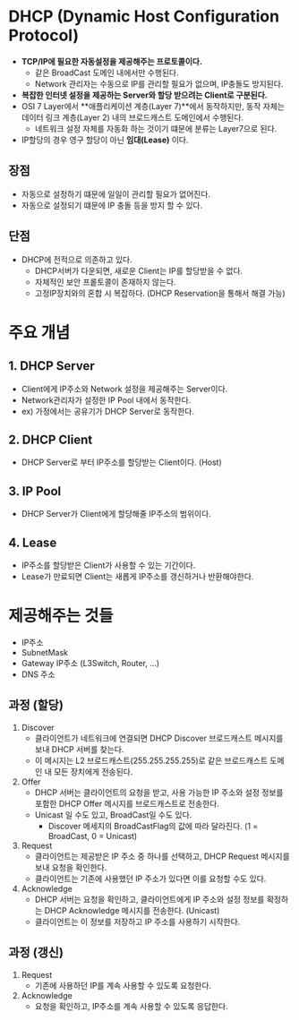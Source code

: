 # DHCP (Dynamic Host Configuration Protocol)
- **TCP/IP에 필요한 자동설정을 제공해주는 프로토콜이다.**
  - 같은 BroadCast 도메인 내에서만 수행된다.
  - Network 관리자는 수동으로 IP를 관리할 필요가 없으며, IP충돌도 방지된다.
- **복잡한 인터넷 설정을 제공하는 Server와 할당 받으려는 Client로 구분된다.**
- OSI 7 Layer에서 **애플리케이션 계층(Layer 7)**에서 동작하지만, 동작 자체는 데이터 링크 계층(Layer 2) 내의 브로드캐스트 도메인에서 수행된다.
  - 네트워크 설정 자체를 자동화 하는 것이기 떄문에 분류는 Layer7으로 된다.
- IP할당의 경우 영구 할당이 아닌 **임대(Lease)** 이다.

## 장점
- 자동으로 설정하기 떄문에 일일이 관리할 필요가 없어진다.
- 자동으로 설정되기 떄문에 IP 충돌 등을 방지 할 수 있다.

## 단점
- DHCP에 전적으로 의존하고 있다.
  - DHCP서버가 다운되면, 새로운 Client는 IP를 할당받을 수 없다.
  - 자체적인 보안 프롵토콜이 존재하지 않는다.
  - 고정IP장치와의 혼합 시 복잡하다. (DHCP Reservation을 통해서 해결 가능)

# 주요 개념
## 1. DHCP Server
- Client에게 IP주소와 Network 설정을 제공해주는 Server이다.
- Network관리자가 설정한 IP Pool 내에서 동작한다.
- ex) 가정에서는 공유기가 DHCP Server로 동작한다.

## 2. DHCP Client
- DHCP Server로 부터 IP주소를 할당받는 Client이다. (Host)

## 3. IP Pool
- DHCP Server가 Client에게 할당해줄 IP주소의 범위이다.

## 4. Lease
- IP주소를 할당받은 Client가 사용할 수 있는 기간이다.
- Lease가 만료되면 Client는 새롭게 IP주소를 갱신하거나 반환해야한다.

# 제공해주는 것들
- IP주소
- SubnetMask
- Gateway IP주소 (L3Switch, Router, ...)
- DNS 주소


## 과정 (할당)
1. Discover
   - 클라이언트가 네트워크에 연결되면 DHCP Discover 브로드캐스트 메시지를 보내 DHCP 서버를 찾는다.
   - 이 메시지는 L2 브로드캐스트(255.255.255.255)로 같은 브로드캐스트 도메인 내 모든 장치에게 전송된다.
2. Offer
   - DHCP 서버는 클라이언트의 요청을 받고, 사용 가능한 IP 주소와 설정 정보를 포함한 DHCP Offer 메시지를 브로드캐스트로 전송한다.
   - Unicast 일 수도 있고, BroadCast일 수도 있다.
     - Discover 메세지의 BroadCastFlag의 값에 따라 달라진다. (1 = BroadCast, 0 = Unicast)
3. Request
   - 클라이언트는 제공받은 IP 주소 중 하나를 선택하고, DHCP Request 메시지를 보내 요청을 확인한다.
   - 클라이언트는 기존에 사용했던 IP 주소가 있다면 이를 요청할 수도 있다.
4. Acknowledge
   - DHCP 서버는 요청을 확인하고, 클라이언트에게 IP 주소와 설정 정보를 확정하는 DHCP Acknowledge 메시지를 전송한다. (Unicast)
   - 클라이언트는 이 정보를 저장하고 IP 주소를 사용하기 시작한다.

## 과정 (갱신)
1. Request
   - 기존에 사용하던 IP를 계속 사용할 수 있도록 요청한다.
2. Acknowledge
    - 요청을 확인하고, IP주소를 계속 사용할 수 있도록 응답한다.